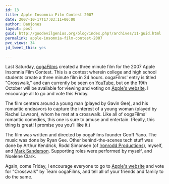 ```yaml
---
id: 13
title: Apple Insomnia Film Contest 2007
date: 2007-10-17T17:03:11+00:00
author: Danjones
layout: post
guid: http://goodevilgenius.org/blog/index.php?/archives/11-guid.html
permalink: apple-insomnia-film-contest-2007
pvc_views: 34
jd_tweet_this: yes

---
```

Last Saturday, [oogaFilms](http://www.oogafilms.net) created a three minute film for the 2007 Apple Insomnia Film Contest. This is a contest wherein college and high school students create a three minute film in 24 hours. oogaFilms' entry is titled "Crosswalk," and can currently be seen on [YouTube](http://www.youtube.com/?v=Ppmne4cmCPQ), but on the 19th October will be available for viewing and voting on [Apple's website](http://www.apple.com/go/insomnia/). I encourage all to go and vote this Friday.

The film centers around a young man (played by Gavin Gee), and his romantic endeavors to capture the interest of a young woman (played by Rachel Lawson), whom he met at a crosswalk. Like all of oogaFilms' romantic comedies, this one is sure to amuse and entertain. (Really, this thing is great! I promise you you'll like it.)

The film was written and directed by oogaFilms founder Geoff Yano. The music was done by Ryan Gee. Other behind-the-scenes tech stuff was done by Arthur Kendrick, Rodd Simonsen (of [Ironrodd Productions](http://www.ironrodd.com/)), myself, and [Mark Sanderson](http://flabdad.com/). Supporting roles were performed by myself, and Noelene Clark.

Again, come Friday, I encourage everyone to go to [Apple's website](http://www.apple.com/go/insomnia/) and vote for "Crosswalk" by Team oogaFilms, and tell all of your friends and family to do the same.
